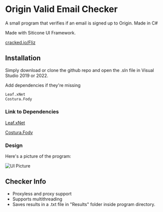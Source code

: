 # Origin Valid Email Checker

A small program that verifies if an email is signed up to Origin. Made in C#

Made with Siticone UI Framework.

[cracked.io/Fliz](cracked.io/Fliz)

## Installation

Simply download or clone the github repo and open the .sln file in Visual Studio 2019 or 2022.

Add dependencies if they're missing
```bash
Leaf.xNet
Costura.Fody
```

### Link to Dependencies
[Leaf.xNet](https://github.com/csharp-leaf/Leaf.xNet)

[Costura.Fody](https://github.com/Fody/Costura)

### Design
Here's a picture of the program:

![UI Picture](https://i.imgur.com/f3CWTQa.png)

## Checker Info
- Proxyless and proxy support
- Supports multithreading
- Saves results in a .txt file in "Results" folder inside program directory.
